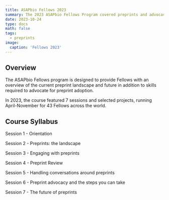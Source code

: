 ```yaml
---
title: ASAPbio Fellows 2023
summary: The 2023 ASAPbio Fellows Program covered preprints and advocacy basics 
date: 2023-10-24
type: docs
math: false
tags:
  - preprints
image:
  caption: 'Fellows 2023'
---
```


## Overview 

The ASAPbio Fellows program is designed to provide Fellows with an overview of the current preprint landscape and future in addition to skills required to advocate for preprint adoption. 

In 2023, the course featured 7 sessions and selected projects, running April-November for 43 Fellows across the world.


## Course Syllabus

Session 1 - Orientation 

Session 2 - Preprints: the landscape

Session 3 - Engaging with preprints

Session 4 - Preprint Review

Session 5 - Handling conversations around preprints

Session 6 - Preprint advocacy and the steps you can take

Session 7 - The future of preprints
